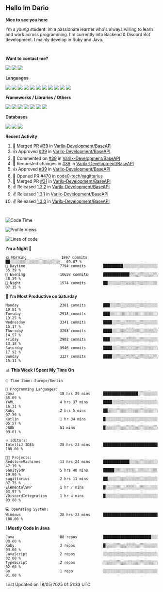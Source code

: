 <h2>Hello Im Dario</h2>

**Nice to see you here**

I'm a *young* student. Im a passionate learner who's always willing to learn and work across
programming. I'm currently into Backend & Discord Bot development. I mainly develop in Ruby and Java.

<br/>

**Want to contact me?**

<a href="https://github.com/knerio"><img src="https://img.shields.io/badge/-Github-blue?style=for-the-badge&logo=github&logoColor=white"/></a> <a href="https://discord.com/users/639416958923702292"><img src="https://img.shields.io/badge/-knerio-blue?style=for-the-badge&logo=discord&logoColor=white"/></a> <a href="https://twitch.tv/dopalos_"><img src="https://img.shields.io/badge/-twitch-blue?style=for-the-badge&logo=twitch&logoColor=white"/></a>

**Languages**

<img src="https://img.shields.io/badge/-Java-blue?style=for-the-badge&logo=java&logoColor=white"/> <img src="https://img.shields.io/badge/-Ruby-blue?style=for-the-badge&logo=Ruby&logoColor=white"/> <img src="https://img.shields.io/badge/-Git-blue?style=for-the-badge&logo=Git&logoColor=white"/> <img src="https://img.shields.io/badge/-HTML-blue?style=for-the-badge&logo=html5&logoColor=white"/> <img src="https://img.shields.io/badge/-CSS-blue?style=for-the-badge&logo=CSS3&logoColor=white"/> <img src="https://img.shields.io/badge/-Javascript-blue?style=for-the-badge&logo=javascript&logoColor=white"/> <img src="https://img.shields.io/badge/-Typescript-blue?style=for-the-badge&logo=TypeScript&logoColor=white"/> <img src="https://img.shields.io/badge/-Kotlin-blue?style=for-the-badge&logo=kotlin&logoColor=white"/> <img src="https://img.shields.io/badge/-SQL-blue?style=for-the-badge&logo=MYSQL&logoColor=white"/> <img src="https://img.shields.io/badge/-Markdown-blue?style=for-the-badge&logo=Markdown&logoColor=white"/> <img src="https://img.shields.io/badge/-JSON-blue?style=for-the-badge&logo=JSON&logoColor=white"/>
<br/>

 **Frameworks / Libraries / Others**

<img src="https://img.shields.io/badge/-Ruby_On_Rails-blue?style=for-the-badge&logo=ruby-on-rails&logoColor=white"/> <img src="https://img.shields.io/badge/-JDA-blue?style=for-the-badge&logo=JDA&logoColor=white"/> <img src="https://img.shields.io/badge/-Bootstrap-blue?style=for-the-badge&logo=Bootstrap&logoColor=white"/> <img src="https://img.shields.io/badge/-Node.JS-blue?style=for-the-badge&logo=node.js&logoColor=white"/> <img src="https://img.shields.io/badge/-React-blue?style=for-the-badge&logo=React&logoColor=white"/> <img src="https://img.shields.io/badge/-Express-blue?style=for-the-badge&logo=Express&logoColor=white"/> <img src="https://img.shields.io/badge/-Next.Js-blue?style=for-the-badge&logo=Next.Js&logoColor=white"/>

**Databases**

<img src="https://img.shields.io/badge/-MongoDB-blue?style=for-the-badge&logo=mongodb&logoColor=white"/> <img src="https://img.shields.io/badge/-MariaDB-blue?style=for-the-badge&logo=MariaDB&logoColor=white"/>
<img src="https://img.shields.io/badge/-PostgreSQL-blue?style=for-the-badge&logo=PostgreSQl&logoColor=white"/>

**Recent Activity**

<!--RECENT_ACTIVITY:start-->
1. 🎉 Merged PR [#39](https://github.com/Varilx-Development/BaseAPI/pull/39) in [Varilx-Development/BaseAPI](https://github.com/Varilx-Development/BaseAPI)<br>
2. 👍 Approved [#39](https://github.com/Varilx-Development/BaseAPI/pull/39#pullrequestreview-2848929985) in [Varilx-Development/BaseAPI](https://github.com/Varilx-Development/BaseAPI)<br>
3. 💬 Commented on [#39](https://github.com/Varilx-Development/BaseAPI/pull/39#discussion_r2094511509) in [Varilx-Development/BaseAPI](https://github.com/Varilx-Development/BaseAPI)<br>
4. 🔴 Requested changes in [#39](https://github.com/Varilx-Development/BaseAPI/pull/39#pullrequestreview-2848928348) in [Varilx-Development/BaseAPI](https://github.com/Varilx-Development/BaseAPI)<br>
5. 👍 Approved [#39](https://github.com/Varilx-Development/BaseAPI/pull/39#pullrequestreview-2848927039) in [Varilx-Development/BaseAPI](https://github.com/Varilx-Development/BaseAPI)<br>
6. 💪 Opened PR [#470](https://github.com/code0-tech/sagittarius/pull/470) in [code0-tech/sagittarius](https://github.com/code0-tech/sagittarius)<br>
7. 🎉 Merged PR [#31](https://github.com/Varilx-Development/BaseAPI/pull/31) in [Varilx-Development/BaseAPI](https://github.com/Varilx-Development/BaseAPI)<br>
8. ✌️ Released [1.3.2](https://github.com/Varilx-Development/BaseAPI/releases/tag/1.3.2) in [Varilx-Development/BaseAPI](https://github.com/Varilx-Development/BaseAPI)<br>
9. ✌️ Released [1.3.1](https://github.com/Varilx-Development/BaseAPI/releases/tag/1.3.1) in [Varilx-Development/BaseAPI](https://github.com/Varilx-Development/BaseAPI)<br>
10. ✌️ Released [1.3.0](https://github.com/Varilx-Development/BaseAPI/releases/tag/1.3.0) in [Varilx-Development/BaseAPI](https://github.com/Varilx-Development/BaseAPI)<br>
<!--RECENT_ACTIVITY:end-->
 
#

<!--START_SECTION:waka-->
![Code Time](http://img.shields.io/badge/Code%20Time-1%2C161%20hrs%204%20mins-blue)

![Profile Views](http://img.shields.io/badge/Profile%20Views-1-blue)

![Lines of code](https://img.shields.io/badge/From%20Hello%20World%20I%27ve%20Written-2.5%20million%20lines%20of%20code-blue)

**I'm a Night 🦉** 

```text
🌞 Morning                1997 commits        ██░░░░░░░░░░░░░░░░░░░░░░░   09.07 % 
🌆 Daytime                7794 commits        █████████░░░░░░░░░░░░░░░░   35.39 % 
🌃 Evening                10658 commits       ████████████░░░░░░░░░░░░░   48.39 % 
🌙 Night                  1574 commits        ██░░░░░░░░░░░░░░░░░░░░░░░   07.15 % 
```
📅 **I'm Most Productive on Saturday** 

```text
Monday                   2381 commits        ███░░░░░░░░░░░░░░░░░░░░░░   10.81 % 
Tuesday                  2918 commits        ███░░░░░░░░░░░░░░░░░░░░░░   13.25 % 
Wednesday                3341 commits        ████░░░░░░░░░░░░░░░░░░░░░   15.17 % 
Thursday                 3208 commits        ████░░░░░░░░░░░░░░░░░░░░░   14.57 % 
Friday                   2902 commits        ███░░░░░░░░░░░░░░░░░░░░░░   13.18 % 
Saturday                 3946 commits        ████░░░░░░░░░░░░░░░░░░░░░   17.92 % 
Sunday                   3327 commits        ████░░░░░░░░░░░░░░░░░░░░░   15.11 % 
```


📊 **This Week I Spent My Time On** 

```text
🕑︎ Time Zone: Europe/Berlin

💬 Programming Languages: 
Java                     18 hrs 29 mins      ████████████████░░░░░░░░░   65.09 % 
YAML                     4 hrs 37 mins       ████░░░░░░░░░░░░░░░░░░░░░   16.31 % 
Ruby                     2 hrs 5 mins        ██░░░░░░░░░░░░░░░░░░░░░░░   07.39 % 
Kotlin                   1 hr 34 mins        █░░░░░░░░░░░░░░░░░░░░░░░░   05.57 % 
JSON                     51 mins             █░░░░░░░░░░░░░░░░░░░░░░░░   03.01 % 

🔥 Editors: 
IntelliJ IDEA            28 hrs 23 mins      █████████████████████████   100.00 % 

🐱‍💻 Projects: 
RedstoneMachines         13 hrs 24 mins      ████████████░░░░░░░░░░░░░   47.19 % 
SanitySMP                5 hrs 40 mins       █████░░░░░░░░░░░░░░░░░░░░   19.96 % 
sagittarius              2 hrs 11 mins       ██░░░░░░░░░░░░░░░░░░░░░░░   07.75 % 
ElementalSMP             1 hr 7 mins         █░░░░░░░░░░░░░░░░░░░░░░░░   03.97 % 
VDiscordIntegration      1 hr 4 mins         █░░░░░░░░░░░░░░░░░░░░░░░░   03.80 % 

💻 Operating System: 
Windows                  28 hrs 23 mins      █████████████████████████   100.00 % 
```

**I Mostly Code in Java** 

```text
Java                     88 repos            ██████████████████████░░░   88.00 % 
Ruby                     3 repos             █░░░░░░░░░░░░░░░░░░░░░░░░   03.00 % 
JavaScript               2 repos             ░░░░░░░░░░░░░░░░░░░░░░░░░   02.00 % 
TypeScript               2 repos             ░░░░░░░░░░░░░░░░░░░░░░░░░   02.00 % 
Go                       1 repo              ░░░░░░░░░░░░░░░░░░░░░░░░░   01.00 % 
```




 Last Updated on 18/05/2025 01:51:33 UTC
<!--END_SECTION:waka-->

